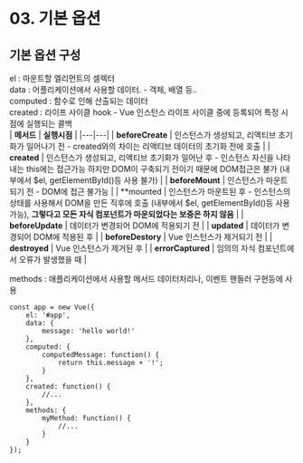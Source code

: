 # 03. 기본 옵션

## 기본 옵션 구성

el : 마운트할 엘리먼트의 셀렉터  
data : 어플리케이션에서 사용할 데이터. - 객체, 배열 등..  
computed : 함수로 인해 산출되는 데이터  
created : 라이프 사이클 hook - Vue 인스턴스 라이프 사이클 중에 등록되어 특정 시점에 실행되는 콜백  
|  **메서드** | **실행시점**  |
|---|---|
| **beforeCreate**  | 인스턴스가 생성되고, 리액티브 초기화가 일어나기 전 - created와의 차이는 리액티브 데이터의 초기화 전에 호출  |
| **created**  | 인스턴스가 생성되고, 리액티브 초기화가 일어난 후 - 인스턴스 자신을 나타내는 this에는 접근가능 하지만 DOM이 구축되기 전이기 때문에 DOM접근은 불가 (내부에서 $el, getElementById()등 사용 불가)   |
| **beforeMount**  | 인스턴스가 마운트되기 전 - DOM에 접근 불가능  |
| **mounted  | 인스턴스가 마운트된 후 - 인스턴스의 상태를 사용해서 DOM을 만든 직후에 호출 (내부에서 $el, getElementById()등 사용 가능), **그렇다고 모든 자식 컴포넌트가 마운되었다는 보증은 하지 않음**  |
| **beforeUpdate**  |  데이터가 변경되어 DOM에 적용되기 전 |
| **updated**  |  데이터가 변경되어 DOM에 적용된 후 |
| **beforeDestory**  | Vue 인스턴스가 제거되기 전  |
| **destroyed**  | Vue 인스턴스가 제거된 후  |
| **errorCaptured**  | 임의의 자식 컴포넌트에서 오류가 발생했을 때  |

methods : 애플리케이션에서 사용할 메서드 데이터처리나, 이벤트 핸들러 구현등에 사용

```
const app = new Vue({
    el: '#app',
    data: {
        message: 'hello world!'
    },
    computed: {
        computedMessage: function() {
            return this.message + '!';
        }
    },
    created: function() {
        //...
    },
    methods: {
        myMethod: function() {
            //...
        }
    }
});
```

